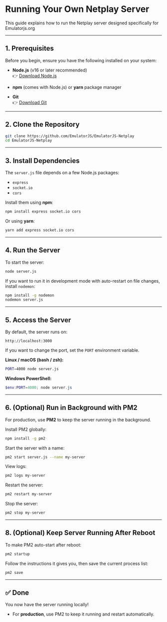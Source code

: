 # Running Your Own Netplay Server

This guide explains how to run the Netplay server designed specifically for Emulatorjs.org

---

## 1. Prerequisites

Before you begin, ensure you have the following installed on your system:

- **Node.js** (v16 or later recommended)  
  👉 [Download Node.js](https://nodejs.org/)

- **npm** (comes with Node.js) or **yarn** package manager

- **Git**  
  👉 [Download Git](https://git-scm.com/)

---

## 2. Clone the Repository

```bash
git clone https://github.com/EmulatorJS/EmulatorJS-Netplay
cd EmulatorJS-Netplay
```

---

## 3. Install Dependencies

The `server.js` file depends on a few Node.js packages:

- `express`
- `socket.io`
- `cors`

Install them using **npm**:

```bash
npm install express socket.io cors
```

Or using **yarn**:

```bash
yarn add express socket.io cors
```

---

## 4. Run the Server

To start the server:

```bash
node server.js
```

If you want to run it in development mode with auto-restart on file changes, install `nodemon`:

```bash
npm install -g nodemon
nodemon server.js
```

---

## 5. Access the Server

By default, the server runs on:

```
http://localhost:3000
```

If you want to change the port, set the `PORT` environment variable.

**Linux / macOS (bash / zsh):**

```bash
PORT=4000 node server.js
```

**Windows PowerShell:**

```powershell
$env:PORT=4000; node server.js
```

---

## 6. (Optional) Run in Background with PM2

For production, use **PM2** to keep the server running in the background.

Install PM2 globally:

```bash
npm install -g pm2
```

Start the server with a name:

```bash
pm2 start server.js --name my-server
```

View logs:

```bash
pm2 logs my-server
```

Restart the server:

```bash
pm2 restart my-server
```

Stop the server:

```bash
pm2 stop my-server
```

---

## 8. (Optional) Keep Server Running After Reboot

To make PM2 auto-start after reboot:

```bash
pm2 startup
```

Follow the instructions it gives you, then save the current process list:

```bash
pm2 save
```

---

## ✅ Done

You now have the server running locally!  
 
- For **production**, use PM2 to keep it running and restart automatically.
